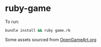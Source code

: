 # ruby-game

To run:

```sh
bundle install && ruby game.rb
```

Some assets sourced from [OpenGameArt.org](https://opengameart.org/content/space-shooter-art)
